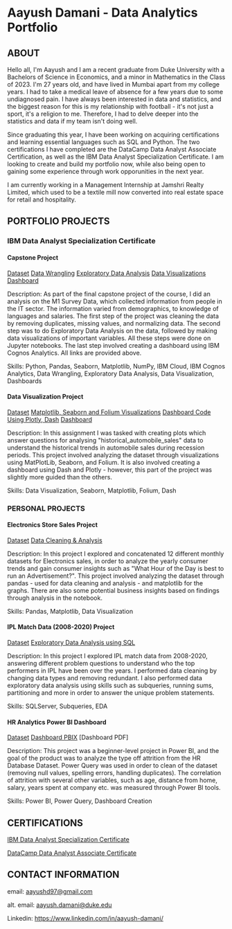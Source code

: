 # Aayush Damani - Data Analytics Portfolio
## ABOUT
Hello all, I'm Aayush and I am a recent graduate from Duke University with a Bachelors of Science in Economics, and a minor in Mathematics in the Class of 2023. I'm 27 years old, and have lived in Mumbai apart from my college years. I had to take a medical leave of absence for a few years due to some undiagnosed pain. I have always been interested in data and statistics, and the biggest reason for this is my relationship with football - it's not just a sport, it's a religion to me. Therefore, I had to delve deeper into the statistics and data if my team isn't doing well. 

Since graduating this year, I have been working on acquiring certifications and learning essential languages such as SQL and Python. The two certifications I have completed are the DataCamp Data Analyst Associate Certification, as well as the IBM Data Analyst Specialization Certificate. I am looking to create and build my portfolio now, while also being open to gaining some experience through work opporunities in the next year. 

I am currently working in a Management Internship at Jamshri Realty Limited, which used to be a textile mill now converted into real estate space for retail and hospitality. 

## PORTFOLIO PROJECTS 

### IBM Data Analyst Specialization Certificate 

#### Capstone Project

[Dataset](https://cf-courses-data.s3.us.cloud-object-storage.appdomain.cloud/IBM-DA0321EN-SkillsNetwork/LargeData/m1_survey_data.csv)
   [Data Wrangling](IBM-Data-Analyst-Specialization-Capstone-Project/Data-Wrangling.ipynb)
   [Exploratory Data Analysis](IBM-Data-Analyst-Specialization-Capstone-Project/Exploratory-Data-Analysis.ipynb)
   [Data Visualizations](IBM-Data-Analyst-Specialization-Capstone-Project/Data-Visualizations.ipynb)
   [Dashboard](https://eu-gb.dataplatform.cloud.ibm.com/dashboards/17175b19-0492-4a2b-b770-9a73bda92b79/view/5e7fdf7d17a231cc67e7e6e4079f2e017462715eb1bb870bd3d37b4959347397a96012c7c87e1e09dc170660a5ef465eca)

Description: As part of the final capstone project of the course, I did an analysis on the M1 Survey Data, which collected information from people in the IT sector. The information varied from demographics, to knowledge of languages and salaries. The first step of the project was cleaning the data by removing duplicates, missing values, and normalizing data. The second step was to do Exploratory Data Analysis on the data, followed by making data visualizations of important variables. All these steps were done on Jupyter notebooks. The last step involved creating a dashboard using IBM Cognos Analytics. All links are provided above. 

Skills: Python, Pandas, Seaborn, Matplotlib, NumPy, IBM Cloud, IBM Cognos Analytics, Data Wrangling, Exploratory Data Analysis, Data Visualization, Dashboards

#### Data Visualization Project 

[Dataset](https://cf-courses-data.s3.us.cloud-object-storage.appdomain.cloud/IBMDeveloperSkillsNetwork-DV0101EN-SkillsNetwork/Data%20Files/historical_automobile_sales.csv)
[Matplotlib, Seaborn and Folium Visualizations](IBM-Data-Analyst-Specialization-Data-Visualization-Project/MatPlotLib-Seaborn-Folium-Visualizations.ipynb)
[Dashboard Code Using Plotly, Dash](IBM-Data-Analyst-Specialization-Data-Visualization-Project/Dashboard-Code.py)
[Dashboard](https://aayushd97-8051.theianext-1-labs-prod-misc-tools-us-east-0.proxy.cognitiveclass.ai/)

Description: In this assignment I was tasked with creating plots which answer questions for analysing "historical_automobile_sales" data to understand the historical trends in automobile sales during recession periods. This project involved analyzing the dataset through visualizations using MatPlotLib, Seaborn, and Folium. It is also involved creating a dashboard using Dash and Plotly - however, this part of the project was slightly more guided than the others. 

Skills: Data Visualization, Seaborn, Matplotlib, Folium, Dash

### PERSONAL PROJECTS 

#### Electronics Store Sales Project 

[Dataset](https://github.com/aayushd97/Pandas-Project/tree/master/SalesAnalysis/Sales_Data)
[Data Cleaning & Analysis](Personal-Projects/Electronics-Sales-Analysis)

Description: In this project I explored and concatenated 12 different monthly datasets for Electronics sales, in order to analyze the yearly consumer trends and gain consumer insights such as "What Hour of the Day is best to run an Advertisement?". This project involved analyzing the dataset through pandas - used for data cleaning and analysis - and matplotlib for the graphs. There are also some potential business insights based on findings through analysis in the notebook. 

Skills: Pandas, Matplotlib, Data Visualization

#### IPL Match Data (2008-2020) Project
[Dataset](https://github.com/aayushd97/Projects-Datasets/tree/main/IPL-Datasets)
[Exploratory Data Analysis using SQL](Personal-Projects/IPL-EDA-Script.sql)

Description: In this project I explored IPL match data from 2008-2020, answering different problem questions to understand who the top performers in IPL have been over the years. I performed data cleaning by changing data types and removing redundant. I also performed data exploratory data analysis using skills such as subqueries, running sums, partitioning and more in order to answer the unique problem statements. 

Skills: SQLServer, Subqueries, EDA

#### HR Analytics Power BI Dashboard 
[Dataset](https://github.com/aayushd97/Projects-Datasets/blob/main/HR_Analytics.csv)
[Dashboard PBIX](Personal-Projects/HR-Analytics-Dashboard/HR-Analytics-Dashboard.pbix) 
[Dashboard PDF]

Description: This project was a beginner-level project in Power BI, and the goal of the product was to analyze the type off attrition from the HR Database Dataset. Power Query was used in order to clean of the dataset (removing null values, spelling errors, handling duplicates). The correlation of attrition with several other variables, such as age, distance from home, salary, years spent at company etc. was measured through Power BI tools. 

Skills: Power BI, Power Query, Dashboard Creation 

## CERTIFICATIONS

[IBM Data Analyst Specialization Certificate](https://coursera.org/share/e98c8091e03202165f4b405a9c098677)

[DataCamp Data Analyst Associate Certificate](https://www.datacamp.com/certificate/DAA0018584749187)

## CONTACT INFORMATION
email: aayushd97@gmail.com

alt. email: aayush.damani@duke.edu

Linkedin: https://www.linkedin.com/in/aayush-damani/

